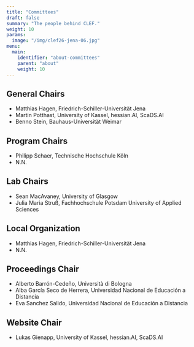 ```yaml
---
title: "Committees"
draft: false
summary: "The people behind CLEF."
weight: 10
params:
  image: "/img/clef26-jena-06.jpg"
menu:
  main:
    identifier: "about-committees"
    parent: "about"
    weight: 10
---
```


## General Chairs          

* Matthias Hagen, Friedrich-Schiller-Universität Jena
* Martin Potthast, University of Kassel, hessian.AI, ScaDS.AI
* Benno Stein, Bauhaus-Universität Weimar

## Program Chairs             

* Philipp Schaer, Technische Hochschule Köln
* N.N.

## Lab Chairs

* Sean MacAvaney, University of Glasgow
* Julia Maria Struß, Fachhochschule Potsdam University of Applied Sciences  

## Local Organization  

* Matthias Hagen, Friedrich-Schiller-Universität Jena
* N.N.

## Proceedings Chair 

*  Alberto Barrón-Cedeño, Università di Bologna
*  Alba García Seco de Herrera, Universidad Nacional de Educación a Distancia
*  Eva Sanchez Salido, Universidad Nacional de Educación a Distancia

## Website Chair     

* Lukas Gienapp, University of Kassel, hessian.AI, ScaDS.AI
